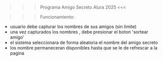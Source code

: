>>> Programa Amigo Secreto Alura 2025 <<<

>>>Funcionamiento:
   - usuario debe capturar los nombres de sus amigos (sin limite)
   - una vez capturados los nombres , debe presionar el boton 'sortear amigo'
   - el sistema seleccionara de forma aleatoria el nombre del amigo secreto
   - los nombre permaneceran disponibles hasta que se le de refrescar a la pagina
